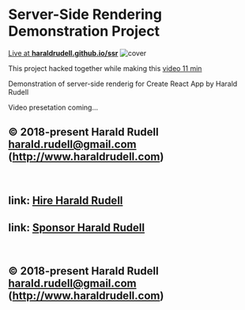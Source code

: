 <html lang=en>
  <meta charset=utf-8>
  <h1>Server-Side Rendering Demonstration Project</h1>

  <a href="https://haraldrudell.github.io/ssr/">Live at <strong>haraldrudell.github.io/ssr</strong></a>
  <img src=https://raw.githubusercontent.com/haraldrudell/ssr/master/public/cover.png alt="cover" />

This project hacked together while making this <a href=https://youtu.be/sn9InqfNtSQ>video 11 min</a>
&emsp;

Demonstration of server-side renderig for Create React App by Harald Rudell

Video presetation coming…

## © 2018-present Harald Rudell <harald.rudell@gmail.com> (http://www.haraldrudell.com)

&emsp;


## link: [Hire Harald Rudell](https://hire.surge.sh/)

## link: [Sponsor Harald Rudell](https://www.gofundme.com/san-francisco-revenge-crime-victim/)

&emsp;

## © 2018-present Harald Rudell <harald.rudell@gmail.com> (http://www.haraldrudell.com)
</html>
